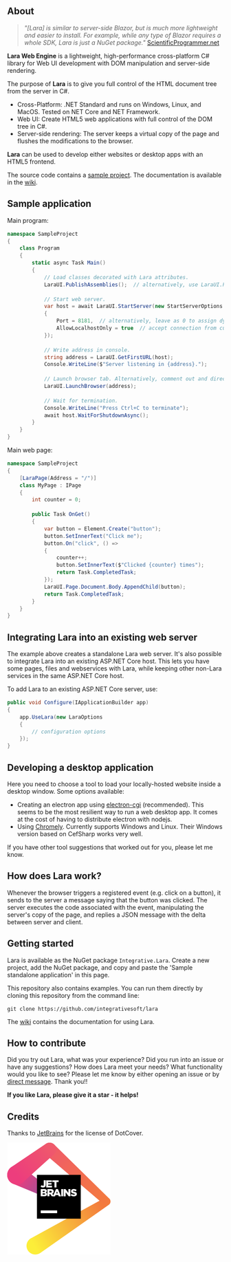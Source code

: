 ## About

>*"[Lara] is similar to server-side Blazor, but is much more lightweight and easier to install. For example, while any type of Blazor requires a whole SDK, Lara is just a NuGet package."* [ScientificProgrammer.net](https://scientificprogrammer.net/2019/08/18/pros-and-cons-of-blazor-for-web-development/?pagename=pros-and-cons-of-blazor)

**Lara Web Engine** is a lightweight, high-performance cross-platform C# library for Web UI development with DOM manipulation and server-side rendering.

The purpose of **Lara** is to give you full control of the HTML document tree from the server in C#.

- Cross-Platform: .NET Standard and runs on Windows, Linux, and MacOS. Tested on NET Core and NET Framework.
- Web UI: Create HTML5 web applications with full control of the DOM tree in C#.
- Server-side rendering: The server keeps a virtual copy of the page and flushes the modifications to the browser.

**Lara** can be used to develop either websites or desktop apps with an HTML5 frontend.

The source code contains a [sample project](https://github.com/integrativesoft/lara/tree/master/src/SampleProject). The documentation is available in the [wiki](https://github.com/integrativesoft/lara/wiki).

## Sample application

Main program:

```csharp
namespace SampleProject
{
    class Program
    {
        static async Task Main()
        {
            // Load classes decorated with Lara attributes.
            LaraUI.PublishAssemblies();  // alternatively, use LaraUI.Publish(..) to pick individual classes

            // Start web server.
            var host = await LaraUI.StartServer(new StartServerOptions
            {
                Port = 8181,  // alternatively, leave as 0 to assign dynamic port
                AllowLocalhostOnly = true  // accept connection from current machine only (default)
            });

            // Write address in console.
            string address = LaraUI.GetFirstURL(host);
            Console.WriteLine($"Server listening in {address}.");

            // Launch browser tab. Alternatively, comment out and direct the user to localhost:8181.
            LaraUI.LaunchBrowser(address);

            // Wait for termination.
            Console.WriteLine("Press Ctrl+C to terminate");
            await host.WaitForShutdownAsync();
        }
    }
}
```

Main web page:

```csharp
namespace SampleProject
{
    [LaraPage(Address = "/")]
    class MyPage : IPage
    {
        int counter = 0;

        public Task OnGet()
        {
            var button = Element.Create("button");
            button.SetInnerText("Click me");
            button.On("click", () =>
            {
                counter++;
                button.SetInnerText($"Clicked {counter} times");
                return Task.CompletedTask;
            });
            LaraUI.Page.Document.Body.AppendChild(button);
            return Task.CompletedTask;
        }
    }
}
```

## Integrating Lara into an existing web server

The example above creates a standalone Lara web server. It's also possible to integrate Lara into an existing ASP.NET Core host. This lets you have some pages, files and webservices with Lara, while keeping other non-Lara services in the same ASP.NET Core host.

To add Lara to an existing ASP.NET Core server, use:

```csharp
public void Configure(IApplicationBuilder app)  
{  
    app.UseLara(new LaraOptions
    {
        // configuration options
    });
} 
```

## Developing a desktop application

Here you need to choose a tool to load your locally-hosted website inside a desktop window. Some options available:

- Creating an electron app using [electron-cgi](https://github.com/ruidfigueiredo/electron-cgi) (recommended). This seems to be the most resilient way to run a web desktop app. It comes at the cost of having to distribute electron with nodejs.
- Using [Chromely](https://github.com/chromelyapps/Chromely). Currently supports Windows and Linux. Their Windows version based on CefSharp works very well.

If you have other tool suggestions that worked out for you, please let me know.

## How does Lara work?

Whenever the browser triggers a registered event (e.g. click on a button), it sends to the server a message saying that the button was clicked. The server executes the code associated with the event, manipulating the server's copy of the page, and replies a JSON message with the delta between server and client.

## Getting started

Lara is available as the NuGet package `Integrative.Lara`. Create a new project, add the NuGet package, and copy and paste the 'Sample standalone application' in this page.

This repository also contains examples. You can run them directly by cloning this repository from the command line:
```
git clone https://github.com/integrativesoft/lara
```

The [wiki](https://github.com/integrativesoft/lara/wiki) contains the documentation for using Lara.

## How to contribute

Did you try out Lara, what was your experience? Did you run into an issue or have any suggestions? How does Lara meet your needs? What functionality would you like to see? Please let me know by either opening an issue or by [direct message](https://www.linkedin.com/in/pablocar/). Thank you!!

**If you like Lara, please give it a star - it helps!**

## Credits

Thanks to [JetBrains](https://www.jetbrains.com/?from=LaraWebEngine) for the license of DotCover.

[![JetBrains](support/jetbrains.svg)](https://www.jetbrains.com/?from=LaraWebEngine)
